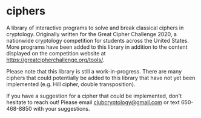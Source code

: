 # ciphers

A library of interactive programs to solve and break classical ciphers in cryptology. Originally written for the Great Cipher Challenge 2020, a nationwide cryptology competition for students across the United States. More programs have been added to this library in addition to the content displayed on the competition website at https://greatcipherchallenge.org/tools/. 

Please note that this library is still a work-in-progress. There are many ciphers that could potentially be added to this library that have not yet been implemented (e.g. Hill cipher, double transposition). 

 If you have a suggestion for a cipher that could be implemented, don't hesitate to reach out! Please email clubcryptology@gmail.com or text 650-468-8850 with your suggestions.
